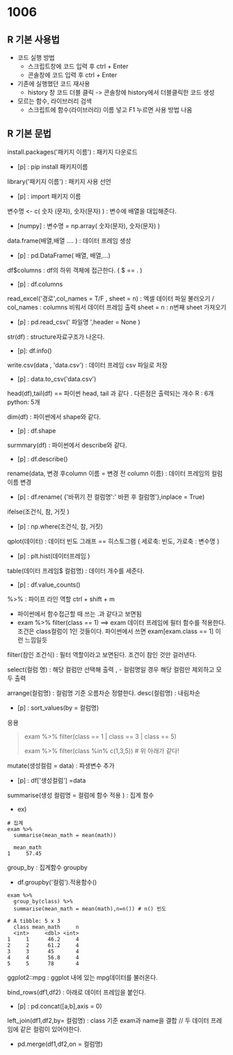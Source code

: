 # 1006

## R 기본 사용법 

- 코드 실행 방법
  - 스크립트창에 코드 입력 후 ctrl + Enter
  - 콘솔창에 코드  입력 후 ctrl + Enter
- 기존에 실행했던 코드 재사용
  - history 창 코드 더블  클릭 -> 콘솔창에 history에서 더블클릭한 코드 생성 
- 모르는 함수, 라이브러리 검색 
  - 스크립트에 함수(라이브러리) 이름 넣고 F1 누르면 사용 방법 나옴 

## R 기본 문법 

install.packages('패키지 이름') : 패키지 다운로드

- \[p\] : pip install  패키지이름



library('패키지 이름') : 패키지 사용 선언 

- \[p\] : import 패키지 이름 



변수명 <- c( 숫자 (문자), 숫자(문자) ) : 변수에 배열을 대입해준다. 

- [numpy] : 변수명 = np.array( 숫자(문자), 숫자(문자) )



data.frame(배열,배열 .... ) : 데이터 프레임 생성 

- [p] : pd.DataFrame( 배열, 배열,...)



df$columns : df의 하위 객체에 접근한다.  ( $ == . )

- [p] : df.columns 



read_excel('경로',col_names = T/F , sheet = n) : 엑셀 데이터 파일 불러오기 / col_names : columns 비워서 데이터 프레임 출력   sheet = n : n번째 sheet 가져오기  

- [p] : pd.read_csv(' 파일명 ',header = None )



str(df) : structure자료구조가 나온다. 

- \[p\]: df.info()



write.csv(data , 'data.csv') : 데이터 프레임 csv 파일로 저장

- [p] : data.to_csv('data.csv')



head(df),tail(df) == 파이썬 head, tail 과 같다 . 다른점은 출력되는 개수 R : 6개  python: 5개 



dim(df) : 파이썬에서 shape와 같다. 

- [p] : df.shape



surmmary(df) : 파이썬에서 describe와 같다. 

- [p] : df.describe() 



rename(data, 변경 후column 이름 = 변경 전 column 이름) : 데이터 프레임의 컬럼 이름 변경 

- [p] : df.rename( {'바뀌기 전 컬럼명':' 바뀐 후 컬럼명'},inplace = True)



ifelse(조건식, 참, 거짓 ) 

- [p] : np.where(조건식, 참, 거짓)



qplot(데이터) : 데이터 빈도 그래프 == 히스토그램 ( 세로축: 빈도, 가로축 : 변수명 )

- [p] : plt.hist(데이터프레임 ) 



table(데이터 프레임$ 컬럼명)  : 데이터 개수를  세준다.

- [p] : df.value_counts()

%>% : 파이프 라인 역할  ctrl + shift + m 

- 파이썬에서 함수접근할 때 쓰는 .과 같다고 보면됨 
- exam %>% filter(class == 1) ==> exam 데이터 프레임에 필터 함수를 적용한다. 조건은 class컬럼이 1인 것들이다. 파이썬에서 쓰면 exam[exam.class == 1] 이런 느낌일듯

filter(참인 조건식)  : 필터 역할이라고 보면된다. 조건이 참인 것만 걸러낸다.

select(컬럼 명) : 해당 컬럼만 선택해 출력 , - 컬럼명일 경우 해당 컬럼만 제외하고 모두 출력 



arrange(컬럼명) : 컬럼명 기준 오름차순 정렬한다.  desc(컬럼명) : 내림차순

- [p] : sort_values(by = 컬럼명)

응용 

> exam %>% filter(class == 1 | class == 3 |  class == 5)
>
> exam %>% filter(class %in% c(1,3,5)) # 위 아래가 같다! 



mutate(생성컬럼 = data) : 파생변수 추가 

- [p] : df['생성컬럼'] =data 



summarise(생성 컬럼명 = 컬럼에 함수 적용 ) : 집계 함수 

- ex)

```
# 집계
exam %>% 
  summarise(mean_math = mean(math))
```

```
  mean_math
1     57.45
```



group_by : 집계함수 groupby 

- df.groupby('컬럼').적용함수()

```
exam %>% 
  group_by(class) %>% 
  summarise(mean_math = mean(math),n=n()) # n() 빈도 
```

```
# A tibble: 5 x 3
  class mean_math     n
  <int>     <dbl> <int>
1     1      46.2     4
2     2      61.2     4
3     3      45       4
4     4      56.8     4
5     5      78       4
```



ggplot2::mpg : ggplot 내에 있는 mpg데이터를 불러온다.



bind_rows(df1,df2) : 아래로 데이터 프레임을 붙인다. 

- [p] :  pd.concat([a,b],axis = 0)



left_join(df1,df2,by= 컬럼명) : class 기준 exam과 name을 결합 // 두 데이터 프레임에 같은 컬럼이 있어야한다. 

- pd.merge(df1,df2,on = 컬럼명)



